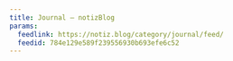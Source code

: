 ```yaml
---
title: Journal – notizBlog
params:
  feedlink: https://notiz.blog/category/journal/feed/
  feedid: 784e129e589f239556930b693efe6c52
---
```

